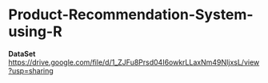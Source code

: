 # Product-Recommendation-System-using-R

**DataSet**
<a>https://drive.google.com/file/d/1_ZJFu8Prsd04I6owkrLLaxNm49NIjxsL/view?usp=sharing</a>
